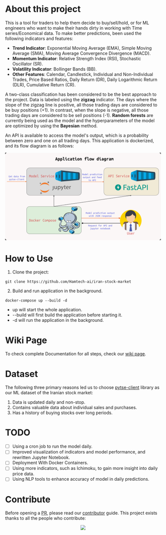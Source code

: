 # About this project
This is a tool for traders to help them decide to buy/sell/hold, or for ML engineers who want to make their hands dirty in working with Time series/Economical data.
To make better predictions, been used the following indicators and features:
- **Trend Indicator**: Exponential Moving Average (EMA), Simple Moving Average (SMA), Moving Average Convergence Divergence (MACD).
- **Momentum Indicator**: Relative Strength Index (RSI), Stochastic Oscillator (SR).
- **Volatility Indicator**: Bollinger Bands (BB).
- **Other Features**: Calendar, Candlestick, Individual and Non-Individual Trades, Price Based Ratios, Daily Return (DR), Daily Logarithmic Return (DLR), Cumulative Return (CR).

A two-class classification has been considered to be the best approach to the project. Data is labeled using the **zigzag** indicator. The days where the slope of the zigzag line is positive, all those trading days are considered to be buy positions (+1). In contrast, when the slope is negative, all those trading days are considered to be sell positions (-1). **Random forests** are currently being used as the model and the hyperparameters of the model are optimized by using the **Bayesian** method. 

An API is available to access the model's output, which is a probability between zero and one on all trading days. This application is dockerized, and its flow diagram is as follows:

![](.github/flow_diagram.png)
# How to Use
1. Clone the project:
```command
git clone https://github.com/Hamtech-ai/iran-stock-market
```
2. Build and run application in the background.
```command
docker-compose up --build -d
```
  - up will start the whole application.
  - --build will first build the application before starting it.
  - -d will run the application in the background.

# Wiki Page
To check complete Documentation for all steps, check our [wiki page](https://github.com/Hamtech-ai/iran-stock-market/wiki).

# Dataset
The following three primary reasons led us to choose [pytse-client](https://github.com/Glyphack/pytse-client) library as our ML dataset of the Iranian stock market:
1. Data is updated daily and non-stop.
2. Contains valuable data about individual sales and purchases.
3. Has a history of buying stocks over long periods.

# TODO
- [ ] Using a cron job to run the model daily.
- [ ] Improved visualization of indicators and model performance, and rewritten Jupyter Notebook.
- [ ] Deployment With Docker Containers.
- [ ] Using more indicators, such as Ichimoku, to gain more insight into daily price data.
- [ ] Using NLP tools to enhance accuracy of model in daily predictions.

# Contribute
Before opening a [PR](https://github.com/Hamtech-ai/iran-stock-market/pulls), please read our [contributor](/.github/CONTRIBUTING.md) guide. This project exists thanks to all the people who contribute:
<p align="center"><a href="./graphs/contributors">
  <img src="https://contrib.rocks/image?repo=Hamtech-ai/iran-stock-market" />
</a></p>